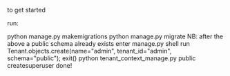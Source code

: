 to get started

run:

python manage.py makemigrations
python manage.py migrate
NB: after the above a public schema already exists
enter manage.py shell
run Tenant.objects.create(name="admin", tenant_id="admin", schema="public"); exit()
python tenant_context_manage.py public createsuperuser
done!